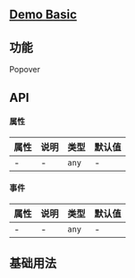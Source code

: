 ## [Demo Basic](https://wya-team.github.io/wya-vc/dist/web/popover/basic.html)
## 功能
Popover

## API

#### 属性

属性 | 说明 | 类型 | 默认值
---|---|---|---
- | - | `any` | -


#### 事件

属性 | 说明 | 类型 | 默认值
---|---|---|---
- | - | `any` | -



## 基础用法

```jsx

```